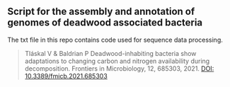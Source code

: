## Script for the assembly and annotation of genomes of deadwood associated bacteria

The txt file in this repo contains code used for sequence data processing.

> Tláskal V & Baldrian P 
> Deadwood-inhabiting bacteria show adaptations to changing carbon and nitrogen availability during decomposition. Frontiers in Microbiology, 12, 685303, 2021.
> [DOI: 10.3389/fmicb.2021.685303](https://doi.org/10.3389/fmicb.2021.685303)

